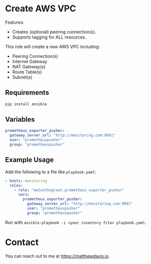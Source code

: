 # Create AWS VPC

Features:

* Creates (optional) peering connection(s).
* Supports tagging for ALL resources.


This role will create a new AWS VPC including:

* Peering Connection(s)
* Internet Gateway
* NAT Gateway(s)
* Route Table(s)
* Subnet(s)

## Requirements

```bash
pip install ansible
```
## Variables

```yaml
prometheus_exporter_pusher:
  gateway_server_url: "http://monitoring.com:9091"
  user: "prometheuspusher"
  group: "prometheuspusher"
```

## Example Usage

Add the following to a file like `playbook.yaml`:

```yaml
- hosts: monitoring
  roles:
    - role: "mateothegreat.prometheus_exporter_pusher"
      vars:
        prometheus_exporter_pusher:
          gateway_server_url: "http://monitoring.com:9091"
          user: "prometheuspusher"
          group: "prometheuspusher"

```

Run with `ansible-playbook -i <your inventory file> playbook.yaml`.

# Contact

You can reach out to me at https://matthewdavis.io.
